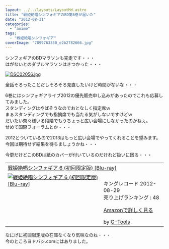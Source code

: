 ```yaml
---
layout: ../../layouts/LayoutMd.astro
title: "戦姫絶唱シンフォギアのBD第6巻が届いた"
date: "2012-08-31"
categories: 
  - "anime"
tags: 
  - "戦姫絶唱シンフォギア"
coverImage: "7899763350_e2b2782666.jpg"
---
```


シンフォギアのBDマラソンも完走です・・・  
はがないとのダブルマラソンはきつかった・・・

[![DSC02056.jpg](images/9029360567_6dc6922962.jpg)](http://www.flickr.com/photos/67522130@N08/9029360567/ "DSC02056.jpg")

全話そろったことだしそろそろ見直したいけど時間がないな・・・

6巻にはシンフォギアライブ2012の優先販売申し込みがあったのでこれも応募してみました。  
スタンディングはやばそうなのでおとなしく指定席ｗ  
まぁスタンディングでも指摘席でも当たる気がしないですけどｗ  
だいたい奈々様いる段階でもうちょっと広い会場にしなかったのかねぇ。  
せめて国際フォーラムとか・・・

2012とついているので2013はもっと広い会場でやってくれることを望みます。  
今回は期待せず結果を待ちましょうかね・・・

今更だけどこのBDは紙のカバーが付いているのだけれど扱いに困る・・・

<table cellpadding="5" border="0"><tbody><tr><td colspan="2"><a href="https://www.amazon.co.jp/exec/obidos/ASIN/B00729LAK6/mizuka123-22/" target="_blank">戦姫絶唱シンフォギア 6 (初回限定版) [Blu-ray]</a></td></tr><tr><td valign="top"><a href="https://www.amazon.co.jp/exec/obidos/ASIN/B00729LAK6/mizuka123-22/" target="_blank"><img border="0" alt="戦姫絶唱シンフォギア 6 (初回限定版) [Blu-ray]" src="images/51GN-nKkmjL._SL160_.jpg"></a></td><td valign="top"><span><br>キングレコード 2012-08-29<br>売り上げランキング : 48<p><a href="https://www.amazon.co.jp/exec/obidos/ASIN/B00729LAK6/mizuka123-22/" target="_blank">Amazonで詳しく見る</a></p><span>by <a href="http://www.goodpic.com/mt/aws/index.html">G-Tools</a></span></span></td></tr></tbody></table>

なにげに初回限定版の在庫なくなり気味なのね・・・  
今のところヨドバシ.comにはありました。
